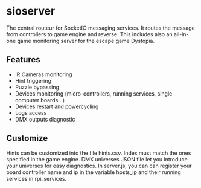 # sioserver

The central routeur for SocketIO messaging services. It routes the message from controllers to game engine and reverse.
This includes also an all-in-one game monitoring server for the escape game Dystopia.

## Features
* IR Cameras monitoring
* Hint triggering
* Puzzle bypassing
* Devices monitoring (micro-controllers, running services, single computer boards...)
* Devices restart and powercycling
* Logs access
* DMX outputs diagnostic
          
## Customize

Hints can be customized into the file hints.csv. Index must match the ones specified in the game engine.
DMX universes JSON file let you introduce your universes for easy diagnostics.
In server.js, you can can register your board controller name and ip in the variable hosts_ip and their running services in rpi_services.


          
